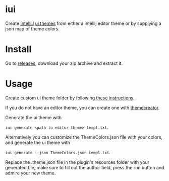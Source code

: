 # iui

Create [IntelliJ](https://www.jetbrains.com/idea/) [ui themes](https://blog.jetbrains.com/idea/2019/03/brighten-up-your-day-add-color-to-intellij-idea/) from either a intellij editor theme or by supplying a json map of theme colors.

# Install

Go to [releases](https://github.com/mswift42/iui/releases), download your zip archive and extract it.

# Usage

Create custom ui theme folder by following [these instructions](https://www.jetbrains.org/intellij/sdk/docs/reference_guide/ui_themes/themes.html).


If you do not have an editor theme, you can create one with [themecreator](https://mswift42.github.com/themecreator).

Generate the ui theme with

`iui generate <path to editor theme> templ.txt`.


Alternatively you can customize the ThemeColors.json file with your colors, and generate the ui theme with

`iui generate --json ThemeColors.json templ.txt`.


Replace the <theme name>.theme.json file in the plugin's resources folder with your generated file, make sure to fill
out the author field, press the run button and admire your new theme.

